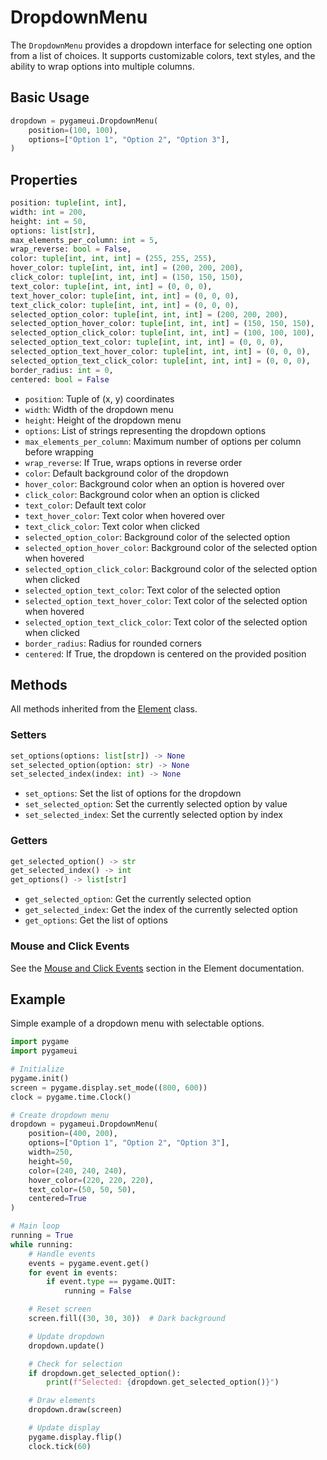 # DropdownMenu

The `DropdownMenu` provides a dropdown interface for selecting one option from a list of choices. It supports customizable colors, text styles, and the ability to wrap options into multiple columns.

## Basic Usage

```python
dropdown = pygameui.DropdownMenu(
    position=(100, 100),
    options=["Option 1", "Option 2", "Option 3"],
)
```

## Properties

```python
position: tuple[int, int],
width: int = 200,
height: int = 50,
options: list[str],
max_elements_per_column: int = 5,
wrap_reverse: bool = False,
color: tuple[int, int, int] = (255, 255, 255),
hover_color: tuple[int, int, int] = (200, 200, 200),
click_color: tuple[int, int, int] = (150, 150, 150),
text_color: tuple[int, int, int] = (0, 0, 0),
text_hover_color: tuple[int, int, int] = (0, 0, 0),
text_click_color: tuple[int, int, int] = (0, 0, 0),
selected_option_color: tuple[int, int, int] = (200, 200, 200),
selected_option_hover_color: tuple[int, int, int] = (150, 150, 150),
selected_option_click_color: tuple[int, int, int] = (100, 100, 100),
selected_option_text_color: tuple[int, int, int] = (0, 0, 0),
selected_option_text_hover_color: tuple[int, int, int] = (0, 0, 0),
selected_option_text_click_color: tuple[int, int, int] = (0, 0, 0),
border_radius: int = 0,
centered: bool = False
```

- `position`: Tuple of (x, y) coordinates
- `width`: Width of the dropdown menu
- `height`: Height of the dropdown menu
- `options`: List of strings representing the dropdown options
- `max_elements_per_column`: Maximum number of options per column before wrapping
- `wrap_reverse`: If True, wraps options in reverse order
- `color`: Default background color of the dropdown
- `hover_color`: Background color when an option is hovered over
- `click_color`: Background color when an option is clicked
- `text_color`: Default text color
- `text_hover_color`: Text color when hovered over
- `text_click_color`: Text color when clicked
- `selected_option_color`: Background color of the selected option
- `selected_option_hover_color`: Background color of the selected option when hovered
- `selected_option_click_color`: Background color of the selected option when clicked
- `selected_option_text_color`: Text color of the selected option
- `selected_option_text_hover_color`: Text color of the selected option when hovered
- `selected_option_text_click_color`: Text color of the selected option when clicked
- `border_radius`: Radius for rounded corners
- `centered`: If True, the dropdown is centered on the provided position

## Methods

All methods inherited from the [Element](element.md) class.

### Setters

```python
set_options(options: list[str]) -> None
set_selected_option(option: str) -> None
set_selected_index(index: int) -> None
```

- `set_options`: Set the list of options for the dropdown
- `set_selected_option`: Set the currently selected option by value
- `set_selected_index`: Set the currently selected option by index

### Getters

```python
get_selected_option() -> str
get_selected_index() -> int
get_options() -> list[str]
```

- `get_selected_option`: Get the currently selected option
- `get_selected_index`: Get the index of the currently selected option
- `get_options`: Get the list of options

### Mouse and Click Events

See the [Mouse and Click Events](element.md#mouse-and-click-events) section in the Element documentation.

## Example

Simple example of a dropdown menu with selectable options.

```python
import pygame
import pygameui

# Initialize
pygame.init()
screen = pygame.display.set_mode((800, 600))
clock = pygame.time.Clock()

# Create dropdown menu
dropdown = pygameui.DropdownMenu(
    position=(400, 200),
    options=["Option 1", "Option 2", "Option 3"],
    width=250,
    height=50,
    color=(240, 240, 240),
    hover_color=(220, 220, 220),
    text_color=(50, 50, 50),
    centered=True
)

# Main loop
running = True
while running:
    # Handle events
    events = pygame.event.get()
    for event in events:
        if event.type == pygame.QUIT:
            running = False

    # Reset screen
    screen.fill((30, 30, 30))  # Dark background

    # Update dropdown
    dropdown.update()

    # Check for selection
    if dropdown.get_selected_option():
        print(f"Selected: {dropdown.get_selected_option()}")

    # Draw elements
    dropdown.draw(screen)

    # Update display
    pygame.display.flip()
    clock.tick(60)
```
